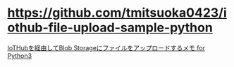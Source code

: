 # https://github.com/tmitsuoka0423/iothub-file-upload-sample-python

[IoTHubを経由してBlob Storageにファイルをアップロードするメモ for Python3](https://zenn.dev/tmitsuoka0423/articles/iothub-file-upload-python)
